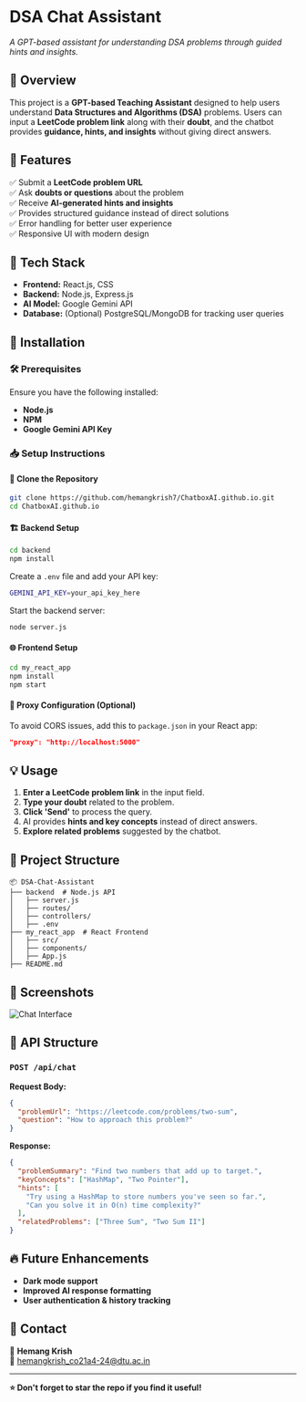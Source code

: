 # DSA Chat Assistant

 
*A GPT-based assistant for understanding DSA problems through guided hints and insights.*

## 📌 Overview
This project is a **GPT-based Teaching Assistant** designed to help users understand **Data Structures and Algorithms (DSA)** problems. Users can input a **LeetCode problem link** along with their **doubt**, and the chatbot provides **guidance, hints, and insights** without giving direct answers.

## 🎯 Features
✅ Submit a **LeetCode problem URL**  
✅ Ask **doubts or questions** about the problem  
✅ Receive **AI-generated hints and insights**  
✅ Provides structured guidance instead of direct solutions  
✅ Error handling for better user experience  
✅ Responsive UI with modern design

## 🚀 Tech Stack
- **Frontend:** React.js, CSS
- **Backend:** Node.js, Express.js
- **AI Model:** Google Gemini API
- **Database:** (Optional) PostgreSQL/MongoDB for tracking user queries

## 📜 Installation
### 🛠️ Prerequisites
Ensure you have the following installed:
- **Node.js**
- **NPM**
- **Google Gemini API Key**

### 📥 Setup Instructions
#### 🔧 Clone the Repository
```sh
git clone https://github.com/hemangkrish7/ChatboxAI.github.io.git
cd ChatboxAI.github.io
```

#### 🏗 Backend Setup
```sh
cd backend
npm install
```
Create a `.env` file and add your API key:
```sh
GEMINI_API_KEY=your_api_key_here
```
Start the backend server:
```sh
node server.js
```

#### 🌐 Frontend Setup
```sh
cd my_react_app
npm install
npm start
```

#### 🔗 Proxy Configuration (Optional)
To avoid CORS issues, add this to `package.json` in your React app:
```json
"proxy": "http://localhost:5000"
```

## 💡 Usage
1. **Enter a LeetCode problem link** in the input field.
2. **Type your doubt** related to the problem.
3. **Click 'Send'** to process the query.
4. AI provides **hints and key concepts** instead of direct answers.
5. **Explore related problems** suggested by the chatbot.

## 📂 Project Structure
```plaintext
📦 DSA-Chat-Assistant
├── backend  # Node.js API
│   ├── server.js
│   ├── routes/
│   ├── controllers/
│   ├── .env
├── my_react_app  # React Frontend
│   ├── src/
│   ├── components/
│   ├── App.js
├── README.md
```

## 🎨 Screenshots
![Chat Interface](https://your-image-url.com/chat-interface.png)

## 🤖 API Structure
### `POST /api/chat`
**Request Body:**
```json
{
  "problemUrl": "https://leetcode.com/problems/two-sum",
  "question": "How to approach this problem?"
}
```
**Response:**
```json
{
  "problemSummary": "Find two numbers that add up to target.",
  "keyConcepts": ["HashMap", "Two Pointer"],
  "hints": [
    "Try using a HashMap to store numbers you've seen so far.",
    "Can you solve it in O(n) time complexity?"
  ],
  "relatedProblems": ["Three Sum", "Two Sum II"]
}
```

## 🔥 Future Enhancements
- **Dark mode support**
- **Improved AI response formatting**
- **User authentication & history tracking**

## 📩 Contact
👤 **Hemang Krish**  
📧 [hemangkrish_co21a4-24@dtu.ac.in](mailto:hemangkrish_co21a4-24@dtu.ac.in)  



---
**⭐ Don't forget to star the repo if you find it useful!**

